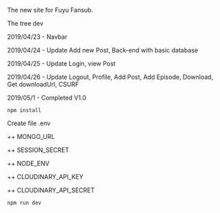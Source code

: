 The new site for Fuyu Fansub.

The tree dev

2019/04/23 - Navbar

2019/04/24 - Update Add new Post, Back-end with basic database

2019/04/25 - Update Login, view Post

2019/04/26 - Update Logout, Profile, Add Post, Add Episode, Download, Get downloadUrl, CSURF

2019/05/1 - Completed V1.0

<code>npm install</code>
<p>Create file .env</p>
    <p>++ MONGO_URL</p>
    <p>++ SESSION_SECRET</p>
    <p>++ NODE_ENV</p>
    <p>++ CLOUDINARY_API_KEY</p>
    <p>++ CLOUDINARY_API_SECRET</p>
<code>npm run dev</code>